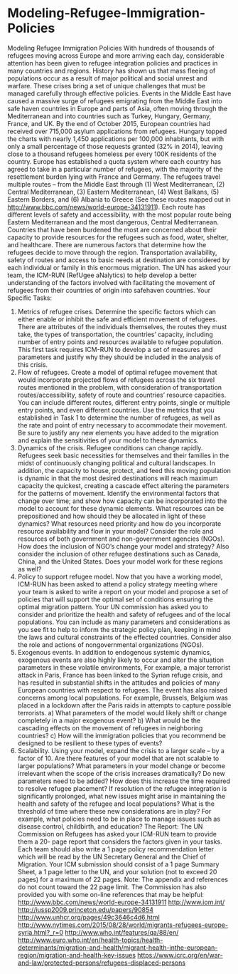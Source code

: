# Modeling-Refugee-Immigration-Policies
Modeling Refugee Immigration Policies
With hundreds of thousands of refugees moving across Europe and more arriving each day, considerable
attention has been given to refugee integration policies and practices in many countries and regions.
History has shown us that mass fleeing of populations occur as a result of major political and social unrest
and warfare. These crises bring a set of unique challenges that must be managed carefully through
effective policies. Events in the Middle East have caused a massive surge of refugees emigrating from the
Middle East into safe haven countries in Europe and parts of Asia, often moving through the
Mediterranean and into countries such as Turkey, Hungary, Germany, France, and UK. By the end of
October 2015, European countries had received over 715,000 asylum applications from refugees.
Hungary topped the charts with nearly 1,450 applications per 100,000 inhabitants, but with only a small
percentage of those requests granted (32% in 2014), leaving close to a thousand refugees homeless per
every 100K residents of the country. Europe has established a quota system where each country has
agreed to take in a particular number of refugees, with the majority of the resettlement burden lying with
France and Germany.
The refugees travel multiple routes – from the Middle East through (1) West Mediterranean, (2) Central
Mediterranean, (3) Eastern Mediterranean, (4) West Balkans, (5) Eastern Borders, and (6) Albania to
Greece (See these routes mapped out in http://www.bbc.com/news/world-europe-34131911). Each route
has different levels of safety and accessibility, with the most popular route being Eastern Mediterranean
and the most dangerous, Central Mediterranean. Countries that have been burdened the most are
concerned about their capacity to provide resources for the refugees such as food, water, shelter, and
healthcare. There are numerous factors that determine how the refugees decide to move through the
region. Transportation availability, safety of routes and access to basic needs at destination are considered
by each individual or family in this enormous migration.
The UN has asked your team, the ICM-RUN (RefUgee aNalytics) to help develop a better understanding
of the factors involved with facilitating the movement of refugees from their countries of origin into safehaven
countries.
Your Specific Tasks:
1. Metrics of refugee crises. Determine the specific factors which can either enable or inhibit the
safe and efficient movement of refugees. There are attributes of the individuals themselves, the
routes they must take, the types of transportation, the countries’ capacity, including number of
entry points and resources available to refugee population. This first task requires ICM-RUN to
develop a set of measures and parameters and justify why they should be included in the analysis
of this crisis.
2. Flow of refugees. Create a model of optimal refugee movement that would incorporate projected
flows of refugees across the six travel routes mentioned in the problem, with consideration of
transportation routes/accessibility, safety of route and countries’ resource capacities. You can
include different routes, different entry points, single or multiple entry points, and even different
countries. Use the metrics that you established in Task 1 to determine the number of refugees, as
well as the rate and point of entry necessary to accommodate their movement. Be sure to justify 
any new elements you have added to the migration and explain the sensitivities of your model to
these dynamics.
3. Dynamics of the crisis. Refugee conditions can change rapidly. Refugees seek basic necessities
for themselves and their families in the midst of continuously changing political and cultural
landscapes. In addition, the capacity to house, protect, and feed this moving population is
dynamic in that the most desired destinations will reach maximum capacity the quickest, creating
a cascade effect altering the parameters for the patterns of movement. Identify the environmental
factors that change over time; and show how capacity can be incorporated into the model to
account for these dynamic elements. What resources can be prepositioned and how should they
be allocated in light of these dynamics? What resources need priority and how do you incorporate
resource availability and flow in your model? Consider the role and resources of both government
and non-government agencies (NGOs). How does the inclusion of NGO’s change your model and
strategy? Also consider the inclusion of other refugee destinations such as Canada, China, and
the United States. Does your model work for these regions as well?
4. Policy to support refugee model. Now that you have a working model, ICM-RUN has been
asked to attend a policy strategy meeting where your team is asked to write a report on your
model and propose a set of policies that will support the optimal set of conditions ensuring the
optimal migration pattern. Your UN commission has asked you to consider and prioritize the
health and safety of refugees and of the local populations. You can include as many parameters
and considerations as you see fit to help to inform the strategic policy plan, keeping in mind the
laws and cultural constraints of the effected countries. Consider also the role and actions of nongovernmental
organizations (NGOs).
5. Exogenous events. In addition to endogenous systemic dynamics, exogenous events are also
highly likely to occur and alter the situation parameters in these volatile environments, For
example, a major terrorist attack in Paris, France has been linked to the Syrian refuge crisis, and
has resulted in substantial shifts in the attitudes and policies of many European countries with
respect to refugees. The event has also raised concerns among local populations. For example,
Brussels, Belgium was placed in a lockdown after the Paris raids in attempts to capture possible
terrorists.
a) What parameters of the model would likely shift or change completely in a major exogenous
event?
b) What would be the cascading effects on the movement of refugees in neighboring countries?
c) How will the immigration policies that you recommend be designed to be resilient to these
types of events?
6. Scalability. Using your model, expand the crisis to a larger scale – by a factor of 10. Are there
features of your model that are not scalable to larger populations? What parameters in your model
change or become irrelevant when the scope of the crisis increases dramatically? Do new
parameters need to be added? How does this increase the time required to resolve refugee
placement? If resolution of the refugee integration is significantly prolonged, what new issues
might arise in maintaining the health and safety of the refugee and local populations? What is the
threshold of time where these new considerations are in play? For example, what policies need to
be in place to manage issues such as disease control, childbirth, and education?
The Report: The UN Commission on Refugees has asked your ICM-RUN team to provide them a 20-
page report that considers the factors given in your tasks. Each team should also write a 1 page policy
recommendation letter which will be read by the UN Secretary General and the Chief of Migration.
Your ICM submission should consist of a 1 page Summary Sheet, a 1 page letter to the UN,
and your solution (not to exceed 20 pages) for a maximum of 22 pages. Note: The appendix
and references do not count toward the 22 page limit.
The Commission has also provided you with some on-line references that may be helpful:
http://www.bbc.com/news/world-europe-34131911
http://www.iom.int/
http://iussp2009.princeton.edu/papers/90854
http://www.unhcr.org/pages/49c3646c4d6.html
http://www.nytimes.com/2015/08/28/world/migrants-refugees-europe-syria.html?_r=0
http://www.who.int/features/qa/88/en/
http://www.euro.who.int/en/health-topics/health-determinants/migration-and-health/migrant-health-inthe-european-region/migration-and-health-key-issues
https://www.icrc.org/en/war-and-law/protected-persons/refugees-displaced-persons

